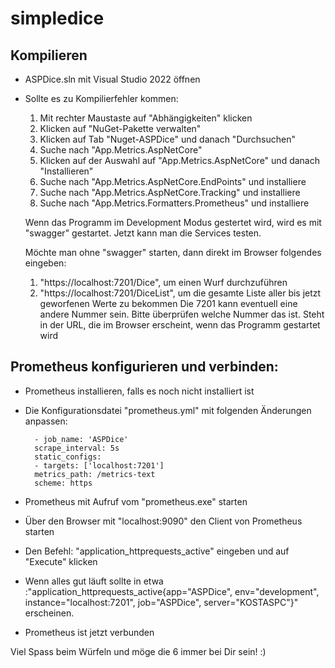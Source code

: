 # simpledice

## Kompilieren
- ASPDice.sln mit Visual Studio 2022 öffnen
- Sollte es zu Kompilierfehler kommen:
	1. Mit rechter Maustaste auf "Abhängigkeiten" klicken
	2. Klicken auf "NuGet-Pakette verwalten"
	3. Klicken auf Tab "Nuget-ASPDice" und danach "Durchsuchen"
	4. Suche nach "App.Metrics.AspNetCore"
	5. Klicken auf der Auswahl auf "App.Metrics.AspNetCore" und danach "Installieren"
	6. Suche nach "App.Metrics.AspNetCore.EndPoints" und installiere
	7. Suche nach "App.Metrics.AspNetCore.Tracking" und installiere
	8. Suche nach "App.Metrics.Formatters.Prometheus" und installiere

	Wenn das Programm im Development Modus gestertet wird, wird es mit "swagger" gestartet.
	Jetzt kann man die Services testen.

	Möchte man ohne "swagger" starten, dann direkt im Browser folgendes eingeben: 
	1. "https://localhost:7201/Dice", um einen Wurf durchzuführen
	2. "https://localhost:7201/DiceList", um die gesamte Liste aller bis jetzt geworfenen Werte zu bekommen
	Die 7201 kann eventuell eine andere Nummer sein.
	Bitte überprüfen welche Nummer das ist. 
	Steht in der URL, die im Browser erscheint, wenn das Programm gestartet wird

## Prometheus konfigurieren und verbinden:
- Prometheus installieren, falls es noch nicht installiert ist
- Die Konfigurationsdatei "prometheus.yml" mit folgenden Änderungen anpassen:

		
		- job_name: 'ASPDice'
		scrape_interval: 5s
		static_configs:
		- targets: ['localhost:7201']
		metrics_path: /metrics-text
		scheme: https


- Prometheus mit Aufruf vom "prometheus.exe" starten
- Über den Browser mit "localhost:9090" den Client von Prometheus starten
- Den Befehl: "application_httprequests_active" eingeben und auf "Execute" klicken
- Wenn alles gut läuft sollte in etwa :"application_httprequests_active{app="ASPDice", env="development", instance="localhost:7201", job="ASPDice", server="KOSTASPC"}" erscheinen.
- Prometheus ist jetzt verbunden


Viel Spass beim Würfeln und möge die 6 immer bei Dir sein! :)
